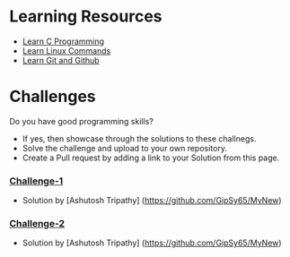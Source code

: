 # Learning Resources
* [Learn C Programming](C-Resources.md)
* [Learn Linux Commands](Linux-Resources.md)
* [Learn Git and Github](C-Resources.md)

# Challenges
Do you have good programming skills? 
- If yes, then showcase through the solutions to these challnegs.
- Solve the challenge and upload to your own repository.
- Create a Pull request by adding a link to your Solution from this page.

### [Challenge-1](challenge-1.md)
* Solution by [Ashutosh Tripathy] (https://github.com/GipSy65/MyNew)

### [Challenge-2](challenge-2.md)
* Solution by [Ashutosh Tripathy] (https://github.com/GipSy65/MyNew)
